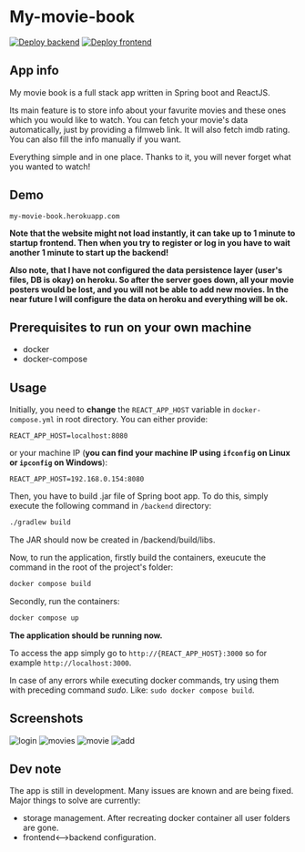 # My-movie-book

[![Deploy backend](https://github.com/Verduttio/My-movie-book/actions/workflows/action-backend.yml/badge.svg)](https://github.com/Verduttio/My-movie-book/actions/workflows/action-backend.yml)
[![Deploy frontend](https://github.com/Verduttio/My-movie-book/actions/workflows/action-frontend.yml/badge.svg)](https://github.com/Verduttio/My-movie-book/actions/workflows/action-frontend.yml)

## App info

My movie book is a full stack app written in Spring boot and ReactJS. 

Its main feature is to store info about your favurite movies and these ones which you would like to watch. You can fetch your movie's data automatically, just by providing a filmweb link. It will also fetch imdb rating. You can also fill the info manually if you want.

Everything simple and in one place. Thanks to it, you will never forget what you wanted to watch!

## Demo

```
my-movie-book.herokuapp.com
```

**Note that the website might not load instantly, it can take up to 1 minute to startup frontend. Then when you try to register or log in you have to wait another 1 minute to start up the backend!**

**Also note, that I have not configured the data persistence layer (user's files, DB is okay) on heroku. So after the server goes down, all your movie posters would be lost, and you will not be able to add new movies. In the near future I will configure the data on heroku and everything will be ok.**

## Prerequisites to run on your own machine
  * docker
  * docker-compose

## Usage

Initially, you need to **change** the `REACT_APP_HOST` variable in `docker-compose.yml` in root directory. You can either provide:
```
REACT_APP_HOST=localhost:8080
```
or your machine IP (**you can find your machine IP using `ifconfig` on Linux or `ipconfig` on Windows**):
```
REACT_APP_HOST=192.168.0.154:8080
```

Then, you have to build .jar file of Spring boot app. To do this, simply execute the following command in `/backend` directory:
```bash
./gradlew build
```
The JAR should now be created in /backend/build/libs.

Now, to run the application, firstly build the containers, exeucute the command in the root of the project's folder:

```bash
docker compose build
```

Secondly, run the containers:
```bash
docker compose up
```

**The application should be running now.**

To access the app simply go to `http://{REACT_APP_HOST}:3000` so for example `http://localhost:3000`.

In case of any errors while executing docker commands, try using them with preceding command *sudo*.
Like: `sudo docker compose build`.

## Screenshots

![login](https://github.com/user-attachments/assets/17a1fa94-79a8-40dc-8a6c-e535ef89727f)
![movies](https://github.com/user-attachments/assets/5250970e-2c52-4885-8523-2cbe0ec56246)
![movie](https://github.com/user-attachments/assets/248821f1-786c-409a-bd53-65fd526e57ec)
![add](https://github.com/user-attachments/assets/ff2c45fa-9579-43f6-ba28-01f91b706fae)


## Dev note
The app is still in development. Many issues are known and are being fixed.
Major things to solve are currently:
  * storage management. After recreating docker container all user folders are gone.
  * frontend<-->backend configuration. 

